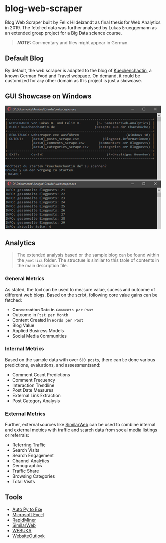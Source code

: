 # blog-web-scraper

Blog Web Scraper built by Felix Hildebrandt as final thesis for Web Analytics in 2019. The fetched data was further analysed by Lukas Brueggemann as an extended group project for a Big Data science course.

> **_NOTE:_** Commentary and files might appear in German.

## Default Blog

By default, the web scraper is adapted to the blog of [Kuechenchaotin](https://kuechenchaotin.de/), a known German Food and Travel webpage. On demand, it could be customized for any other domain as this project is just a showcase.

## GUI Showcase on Windows

![Screenshot Startup](./img/demo/scraper_01.png)
![Screenshot Scraping](./img/demo/scraper_02.png)

## Analytics

> The extended analysis based on the sample blog can be found within the `/metrics` folder. The structure is similar to this table of contents in the main description file.

### General Metrics

As stated, the tool can be used to measure value, sucess and outcome of different web blogs. Based on the script, following core value gains can be fetched:

- Conversation Rate in `Comments per Post`
- Outcome in `Post per Month`
- Content Created in `Words per Post`
- Blog Value
- Applied Business Models
- Social Media Communities

### Internal Metrics

Based on the sample data with over `600 posts`, there can be done various predictions, evaluations, and assessmentsand:

- Comment Count Predictions
- Comment Frequency
- Interaction Trendline
- Post Date Measures
- External Link Extraction
- Post Category Analysis

### External Metrics

Further, external sources like [SimilarWeb](https://www.similarweb.com/de/) can be used to combine internal and external metrics with traffic and search data from social media listings or referrals:

- Referring Traffic
- Search Visits
- Search Engagement
- Channel Analytics
- Demographics
- Traffic Share
- Browsing Categories
- Total Visits

## Tools

- [Auto Py to Exe](https://pypi.org/project/auto-py-to-exe/)
- [Microsoft Excel](https://www.microsoft.com/)
- [RapidMiner](https://rapidminer.com/)
- [SimilarWeb](https://www.similarweb.com/de/)
- [WEBUKA](https://www.webuka.com/)
- [WebsiteOutlook](https://www.websiteoutlook.com/)
